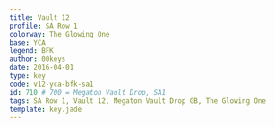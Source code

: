 ```yaml
---
title: Vault 12
profile: SA Row 1
colorway: The Glowing One
base: YCA
legend: BFK
author: 00keys
date: 2016-04-01
type: key
code: v12-yca-bfk-sa1
id: 710 # 700 = Megaton Vault Drop, SA1
tags: SA Row 1, Vault 12, Megaton Vault Drop GB, The Glowing One
template: key.jade
---
```



